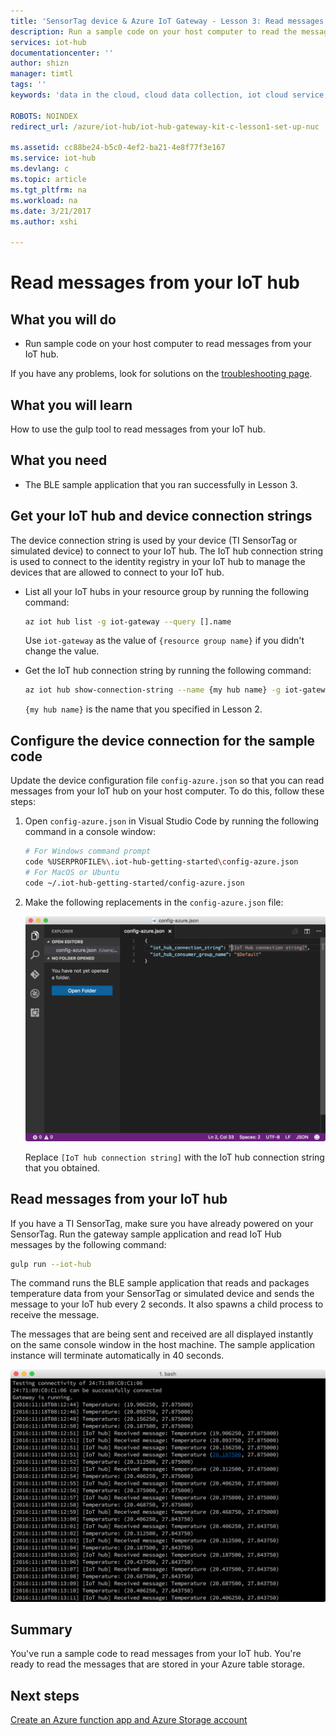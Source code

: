 ```yaml
---
title: 'SensorTag device & Azure IoT Gateway - Lesson 3: Read messages | Microsoft Docs'
description: Run a sample code on your host computer to read the messages from your IoT hub.
services: iot-hub
documentationcenter: ''
author: shizn
manager: timtl
tags: ''
keywords: 'data in the cloud, cloud data collection, iot cloud service, iot data'

ROBOTS: NOINDEX
redirect_url: /azure/iot-hub/iot-hub-gateway-kit-c-lesson1-set-up-nuc

ms.assetid: cc88be24-b5c0-4ef2-ba21-4e8f77f3e167
ms.service: iot-hub
ms.devlang: c
ms.topic: article
ms.tgt_pltfrm: na
ms.workload: na
ms.date: 3/21/2017
ms.author: xshi

---
```


# Read messages from your IoT hub

## What you will do

- Run sample code on your host computer to read messages from your IoT hub.

If you have any problems, look for solutions on the [troubleshooting page](iot-hub-gateway-kit-c-troubleshooting.md).

## What you will learn

How to use the gulp tool to read messages from your IoT hub.

## What you need

- The BLE sample application that you ran successfully in Lesson 3.

## Get your IoT hub and device connection strings

The device connection string is used by your device (TI SensorTag or simulated device) to connect to your IoT hub. The IoT hub connection string is used to connect to the identity registry in your IoT hub to manage the devices that are allowed to connect to your IoT hub.

- List all your IoT hubs in your resource group by running the following command:

   ```bash
   az iot hub list -g iot-gateway --query [].name
   ```

   Use `iot-gateway` as the value of `{resource group name}` if you didn't change the value.
- Get the IoT hub connection string by running the following command:

   ```bash
   az iot hub show-connection-string --name {my hub name} -g iot-gateway
   ```

   `{my hub name}` is the name that you specified in Lesson 2.

## Configure the device connection for the sample code

Update the device configuration file `config-azure.json` so that you can read messages from your IoT hub on your host computer. To do this, follow these steps:

1. Open `config-azure.json` in Visual Studio Code by running the following command in a console window:

   ```bash
   # For Windows command prompt
   code %USERPROFILE%\.iot-hub-getting-started\config-azure.json
   # For MacOS or Ubuntu
   code ~/.iot-hub-getting-started/config-azure.json
   ```

2. Make the following replacements in the `config-azure.json` file:

   ![screenshot of config azure](media/iot-hub-gateway-kit-lessons/lesson3/config_azure.png)

   Replace `[IoT hub connection string]` with the IoT hub connection string that you obtained.

## Read messages from your IoT hub

If you have a TI SensorTag, make sure you have already powered on your SensorTag. Run the gateway sample application and read IoT Hub messages by the following command:

```bash
gulp run --iot-hub
```

The command runs the BLE sample application that reads and packages temperature data from your SensorTag or simulated device and sends the message to your IoT hub every 2 seconds. It also spawns a child process to receive the message.

The messages that are being sent and received are all displayed instantly on the same console window in the host machine. The sample application instance will terminate automatically in 40 seconds.

![BLE Sample application with sent and received messages](media/iot-hub-gateway-kit-lessons/lesson3/gulp_run_read_hub.png)

## Summary

You've run a sample code to read messages from your IoT hub. You're ready to read the messages that are stored in your Azure table storage.

## Next steps
[Create an Azure function app and Azure Storage account](iot-hub-gateway-kit-c-lesson4-deploy-resource-manager-template.md)


